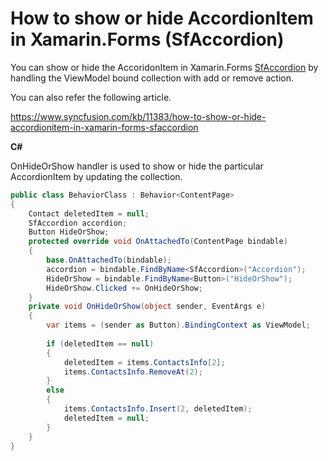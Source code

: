 # How to show or hide AccordionItem in Xamarin.Forms (SfAccordion)

You can show or hide the AccoridonItem in Xamarin.Forms [SfAccordion](https://help.syncfusion.com/xamarin/accordion/getting-started?) by handling the ViewModel bound collection with add or remove action.

You can also refer the following article.

https://www.syncfusion.com/kb/11383/how-to-show-or-hide-accordionitem-in-xamarin-forms-sfaccordion

**C#**

OnHideOrShow handler is used to show or hide the particular AccordionItem by updating the collection.

``` c#
public class BehaviorClass : Behavior<ContentPage>
{
    Contact deletedItem = null;
    SfAccordion accordion;
    Button HideOrShow;
    protected override void OnAttachedTo(ContentPage bindable)
    {
        base.OnAttachedTo(bindable);
        accordion = bindable.FindByName<SfAccordion>("Accordion");
        HideOrShow = bindable.FindByName<Button>("HideOrShow");
        HideOrShow.Clicked += OnHideOrShow;
    }
    private void OnHideOrShow(object sender, EventArgs e)
    {
        var items = (sender as Button).BindingContext as ViewModel;
 
        if (deletedItem == null)
        {
            deletedItem = items.ContactsInfo[2];
            items.ContactsInfo.RemoveAt(2);
        }
        else
        {
            items.ContactsInfo.Insert(2, deletedItem);
            deletedItem = null;
        }
    }
}
```
